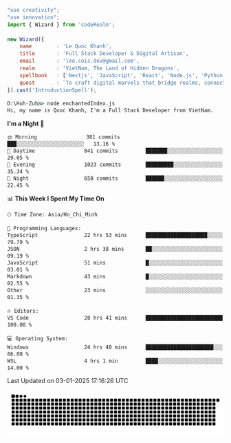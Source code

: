 <!--x axis divider-->

```js 
"use creativity";
"use innovation";
import { Wizard } from 'codeRealm';

new Wizard({
    name        : 'Le Quoc Khanh',
    title       : 'Full Stack Developer & Digital Artisan',
    email       : 'lee.cois.dev@gmail.com',
    realm       : 'VietNam, The Land of Hidden Dragons',
    spellbook   : ['Nextjs', 'JavaScript', 'React', 'Node.js', 'Python', 'Django', 'Cloud Services'],
    quest       : `To craft digital marvels that bridge realms, connect cultures, and bring imagination to life.`,
}).cast('IntroductionSpell');
```

```cmd
D:\Huh-Zuha> node enchantedIndex.js
Hi, my name is Quoc Khanh, I'm a Full Stack Developer from VietNam.
```
<!--START_SECTION:waka-->
**I'm a Night 🦉** 

```text
🌞 Morning                381 commits         ███░░░░░░░░░░░░░░░░░░░░░░   13.16 % 
🌆 Daytime                841 commits         ███████░░░░░░░░░░░░░░░░░░   29.05 % 
🌃 Evening                1023 commits        █████████░░░░░░░░░░░░░░░░   35.34 % 
🌙 Night                  650 commits         ██████░░░░░░░░░░░░░░░░░░░   22.45 % 
```


📊 **This Week I Spent My Time On** 

```text
🕑︎ Time Zone: Asia/Ho_Chi_Minh

💬 Programming Languages: 
TypeScript               22 hrs 53 mins      ████████████████████░░░░░   79.79 % 
JSON                     2 hrs 38 mins       ██░░░░░░░░░░░░░░░░░░░░░░░   09.19 % 
JavaScript               51 mins             █░░░░░░░░░░░░░░░░░░░░░░░░   03.01 % 
Markdown                 43 mins             █░░░░░░░░░░░░░░░░░░░░░░░░   02.55 % 
Other                    23 mins             ░░░░░░░░░░░░░░░░░░░░░░░░░   01.35 % 

🔥 Editors: 
VS Code                  28 hrs 41 mins      █████████████████████████   100.00 % 

💻 Operating System: 
Windows                  24 hrs 40 mins      ██████████████████████░░░   86.00 % 
WSL                      4 hrs 1 min         ████░░░░░░░░░░░░░░░░░░░░░   14.00 % 
```


 Last Updated on 03-01-2025 17:16:26 UTC
<!--END_SECTION:waka-->
<picture>
  <source media="(prefers-color-scheme: dark)" srcset="https://raw.githubusercontent.com/leecois/leecois/output/github-contribution-grid-snake-dark.svg">
  <source media="(prefers-color-scheme: light)" srcset="https://raw.githubusercontent.com/leecois/leecois/output/github-contribution-grid-snake.svg">
  <img alt="github contribution grid snake animation" src="https://raw.githubusercontent.com/leecois/leecois/output/github-contribution-grid-snake.svg">
</picture>
